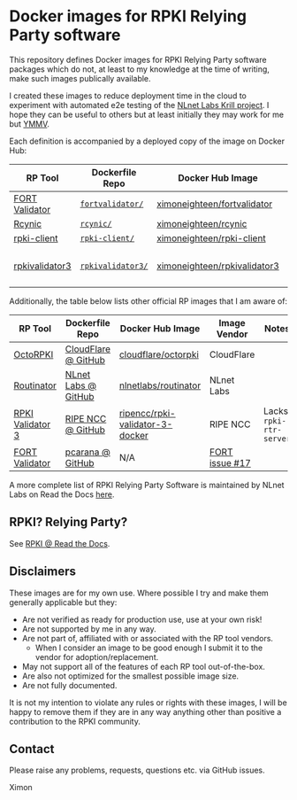# Docker images for RPKI Relying Party software

This repository defines Docker images for RPKI Relying Party software packages which do not, at least to my knowledge at the time of writing, make such images publically available.

I created these images to reduce deployment time in the cloud to experiment with automated e2e testing of the [NLnet Labs Krill project](https://www.nlnetlabs.nl/projects/rpki/krill/). I hope they can be useful to others but at least initially they may work for me but [YMMV](https://dictionary.cambridge.org/dictionary/english/ymmv).

Each definition is accompanied by a deployed copy of the image on Docker Hub:

| RP Tool | Dockerfile Repo | Docker Hub Image | Image Vendor | Notes |
| ------- | --------------- | ---------------- | ------------ | -----
| [FORT Validator](https://fortproject.net/validator) | [`fortvalidator/`](fortvalidator) | [ximoneighteen/fortvalidator](https://hub.docker.com/r/ximoneighteen/fortvalidator) | Me | |
| [Rcynic](https://github.com/dragonresearch/rpki.net/tree/master/rp/rcynic) | [`rcynic/`](rcynic) | [ximoneighteen/rcynic](https://hub.docker.com/r/ximoneighteen/rcynic) | Me | |
| [rpki-client](https://medium.com/@jobsnijders/a-proposal-for-a-new-rpki-validator-openbsd-rpki-client-1-15b74e7a3f65) | [`rpki-client/`](rpki-client) | [ximoneighteen/rpki-client](https://hub.docker.com/r/ximoneighteen/rpki-client) | Me | |
| [rpkivalidator3](https://github.com/RIPE-NCC/rpki-validator-3/wiki) | [`rpkivalidator3/`](rpkivalidator3) | [ximoneighteen/rpkivalidator3](https://hub.docker.com/r/ximoneighteen/rpkivalidator3) | Me | Includes `rpki-rtr-server` |

Additionally, the table below lists other official RP images that I am aware of:

| RP Tool | Dockerfile Repo | Docker Hub Image | Image Vendor | Notes |
| ------- | --------------- | ---------------- | ------------ | ----- |
| [OctoRPKI](https://blog.cloudflare.com/cloudflares-rpki-toolkit/) | [CloudFlare @ GitHub](https://github.com/cloudflare/cfrpki#octorpki) | [cloudflare/octorpki](https://hub.docker.com/r/cloudflare/octorpki) | CloudFlare | |
| [Routinator](https://nlnetlabs.nl/projects/rpki/routinator/) | [NLnet Labs @ GitHub](https://github.com/NLnetLabs/routinator) | [nlnetlabs/routinator](https://hub.docker.com/r/nlnetlabs/routinator) | NLnet Labs | |
| [RPKI Validator 3](https://www.ripe.net/manage-ips-and-asns/resource-management/certification/tools-and-resources) | [RIPE NCC @ GitHub](https://github.com/RIPE-NCC/rpki-validator) | [ripencc/rpki-validator-3-docker](https://hub.docker.com/r/ripencc/rpki-validator-3-docker) | RIPE NCC | Lacks `rpki-rtr-server` | |
| [FORT Validator](https://fortproject.net/validator) | [pcarana @ GitHub](https://github.com/pcarana/docker-images/tree/master/FORT-validator) | N/A | [FORT issue #17](https://github.com/NICMx/FORT-validator/issues/17) | |

A more complete list of RPKI Relying Party Software is maintained by NLnet Labs on Read the Docs [here](https://rpki.readthedocs.io/en/latest/tools.html).

## RPKI? Relying Party?

See [RPKI @ Read the Docs](https://rpki.readthedocs.io/en/latest/index.html).

## Disclaimers

These images are for my own use. Where possible I try and make them generally applicable but they:
- Are not verified as ready for production use, use at your own risk!
- Are not supported by me in any way.
- Are not part of, affiliated with or associated with the RP tool vendors.
  - When I consider an image to be good enough I submit it to the vendor for adoption/replacement.
- May not support all of the features of each RP tool out-of-the-box.
- Are also not optimized for the smallest possible image size.
- Are not fully documented.

It is not my intention to violate any rules or rights with these images, I will be happy to remove them if they are in any way anything other than  positive a contribution to the RPKI community.

## Contact

Please raise any problems, requests, questions etc. via GitHub issues.

Ximon
